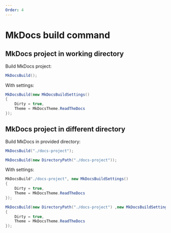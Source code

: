 ```yaml
---
Order: 4
---
```


# MkDocs build command

## MkDocs project in working directory

Build MkDocs project:

```c#
MkDocsBuild();
```

With settings:

```c#
MkDocsBuild(new MkDocsBuildSettings()
{
    Dirty = true,
    Theme = MkDocsTheme.ReadTheDocs
});
```

## MkDocs project in different directory

Build MkDocs in provided directory:

```c#
MkDocsBuild("./docs-project");
```
```c#
MkDocsBuild(new DirectoryPath("./docs-project"));
```

With settings:

```c#
MkDocsBuild"./docs-project", new MkDocsBuildSettings()
{
    Dirty = true,
    Theme = MkDocsTheme.ReadTheDocs
});
```
```c#
MkDocsBuild(new DirectoryPath("./docs-project") ,new MkDocsBuildSettings()
{
    Dirty = true,
    Theme = MkDocsTheme.ReadTheDocs
});
```